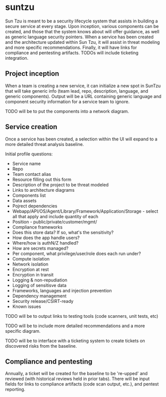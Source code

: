 # suntzu

Sun Tzu is meant to be a security lifecycle system that assists in building a secure service at every stage. Upon inception, various components can be created, and those that the system knows about will offer guidance, as well as generic language security pointers. When a service has been created and the architecture updated within Sun Tzu, it will assist in threat modeling and more specific recommendations. Finally, it will have links for compliance and pentesting artifacts. TODOs will include ticketing integration.

## Project inception

When a team is creating a new service, it can initialize a new spot in SunTzu that will take generic info (team lead, repo, description, language, and generic components). Output will be a URL containing generic language and component security information for a service team to ignore.

TODO will be to put the components into a network diagram.

## Service creation

Once a service has been created, a selection within the UI will expand to a more detailed threat analysis baseline. 

Initial profile questions:

* Service name
* Repo
* Team contact alias
* Resource filling out this form
* Description of the project to be threat modeled
* Links to architecture diagrams
* Components list
* Data assets
* Pojrect dependencies
* Webapp/API/OS/Agent/Library/Framework/Application/Storage - select all that apply and include quantity of each
* Position - public/private/customer/mgmt/
* Compliance frameworks
* Does this store data? If so, what's the sensitivity?
* How does the app handle users?
* Where/how is authN/Z handled?
* How are secrets managed?
* Per component, what privilege/user/role does each run under?
* Compute isolation
* Network isolation
* Encryption at rest
* Encryption in transit
* Logging & non-repudiation
* Logging of sensitisve data
* Frameworks, languages and injection prevention
* Dependency management
* Security release/CSIRT-ready
* Known issues

TODO will be to output links to testing tools (code scanners, unit tests, etc)

TODO will be to include more detailed recommendations and a more specific diagram.

TODO will be to interface with a ticketing system to create tickets on discovered risks from the baseline.

## Compliance and pentesting

Annually, a ticket will be created for the baseline to be 're-upped' and reviewed (with historical reviews held in prior tabs). There will be input fields for links to compliance artifacts (code scan output, etc.), and pentest reporting.
